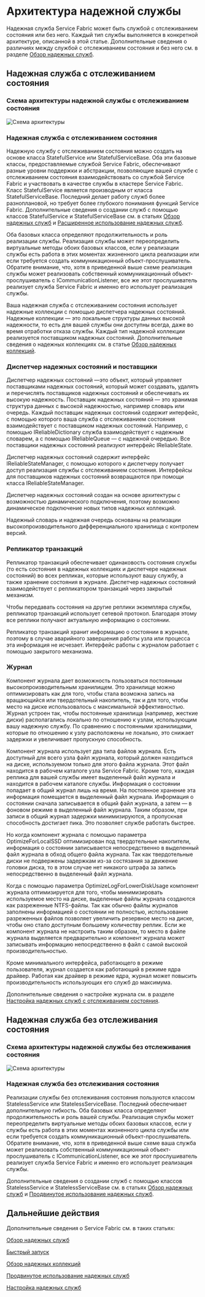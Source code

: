 <properties
   pageTitle="Архитектура надежных служб Service Fabric"
   description="Общий обзор архитектуры надежных служб"
   services="service-fabric"
   documentationCenter=".net"
   authors="AlanWarwick"
   manager="timlt"
   editor=""/>

<tags
   ms.service="Service-Fabric"
   ms.devlang="dotnet"
   ms.topic="article"
   ms.tgt_pltfrm="NA"
   ms.workload="NA"
   ms.date="09/03/2015"
   ms.author="alanwar"/>

# Архитектура надежной службы

Надежная служба Service Fabric может быть службой с отслеживанием состояния или без него. Каждый тип службы выполняется в конкретной архитектуре, описанной в этой статье. Дополнительные сведения о различиях между службой с отслеживанием состояния и без него см. в разделе [Обзор надежных служб](../Service-Fabric/service-fabric-reliable-services-introduction.md).

## Надежная служба с отслеживанием состояния

### Схема архитектуры надежной службы с отслеживанием состояния
![Схема архитектуры](./media/service-fabric-reliable-services-platform-architecture/reliable-stateful-service-architecture.png)

### Надежная служба с отслеживанием состояния

Надежную службу с отслеживанием состояния можно создать на основе класса StatefulService или StatefulServiceBase. Оба эти базовые классы, предоставляемые службой Service Fabric, обеспечивают разные уровни поддержки и абстракции, позволяющие вашей службе с отслеживанием состояния взаимодействовать со службой Service Fabric и участвовать в качестве службы в кластере Service Fabric. Класс StatefulService является производным от класса StatefulServiceBase. Последний делает работу служб более разноплановой, но требует более глубокого понимания функций Service Fabric. Дополнительные сведения о создании служб с помощью классов StatefulService и StatefulServiceBase см. в статьях [Обзор надежных служб](../Service-Fabric/service-fabric-reliable-services-introduction.md) и [Расширенное использование надежных служб](../Service-Fabric/service-fabric-reliable-services-advanced-usage.md).

Оба базовых класса определяют продолжительность и роль реализации службы. Реализация службы может переопределить виртуальные методы обоих базовых классов, если у реализации службы есть работа в этих моментах жизненного цикла реализации или если требуется создать коммуникационный объект-прослушиватель. Обратите внимание, что, хотя в приведенной выше схеме реализация службы может реализовать собственный коммуникационный объект-прослушиватель с ICommunicationListener, все же этот прослушиватель реализует служба Service Fabric и именно его использует реализация службы.

Ваша надежная служба с отслеживанием состояния использует надежные коллекции с помощью диспетчера надежных состояний. Надежные коллекции — это локальные структуры данных высокой надежности, то есть для вашей службы они доступны всегда, даже во время отработки отказа службы. Каждый тип надежной коллекции реализуется поставщиком надежных состояний. Дополнительные сведения о надежных коллекциях см. в статье [Обзор надежных коллекций](service-fabric-reliable-services-reliable-collections.md).

### Диспетчер надежных состояний и поставщики

Диспетчер надежных состояний —это объект, который управляет поставщиками надежных состояний, который может создавать, удалять и перечислять поставщиков надежных состояний и обеспечивать их высокую надежность. Поставщик надежных состояний — это хранимая структура данных с высокой надежностью, например словарь или очередь. Каждый поставщик надежных состояний содержит интерфейс, с помощью которого ваша служба с отслеживанием состояния взаимодействует с поставщиком надежных состояний. Например, с помощью IReliableDictionary служба взаимодействует с надежным словарем, а с помощью IReliableQueue — с надежной очередью. Все поставщики надежных состояний реализуют интерфейс IReliableState.

Диспетчер надежных состояний содержит интерфейс IReliableStateManager, с помощью которого к диспетчеру получает доступ реализация службы с отслеживанием состояния. Интерфейсы для поставщиков надежных состояний возвращаются при помощи класса IReliableStateManager.

Диспетчер надежных состояний создан на основе архитектуры с возможностью динамического подключения, поэтому возможно динамическое подключение новых типов надежных коллекций.

Надежный словарь и надежная очередь основаны на реализации высокопроизводительного дифференциального хранилища с контролем версий.

### Репликатор транзакций

Репликатор транзакций обеспечивает одинаковость состояния службы (то есть состояния в надежных коллекциях и диспетчере надежных состояний) во всех репликах, которые используют вашу службу, а также хранение состояния в журнале. Диспетчер надежных состояний взаимодействует с репликатором транзакций через закрытый механизм.

Чтобы передавать состояния на другие реплики экземпляра службы, репликатор транзакций использует сетевой протокол. Благодаря этому все реплики получают актуальную информацию о состоянии.

Репликатор транзакций хранит информацию о состоянии в журнале, поэтому в случае аварийного завершения работы узла или процесса эта информация не исчезает. Интерфейс работы с журналом работает с помощью закрытого механизма.

### Журнал

Компонент журнала дает возможность пользоваться постоянным высокопроизводительным хранилищем. Это хранилище можно оптимизировать как для того, чтобы стала возможна запись на вращающийся или твердотельный накопитель, так и для того, чтобы место на диске использовалось с максимальной эффективностью. Журнал устроен так, чтобы постоянные хранилища (например, жесткие диски) располагались локально по отношению к узлам, использующим вашу надежную службу. По сравнению с постоянными хранилищами, которые по отношению к узлу расположены не локально, это снижает задержки и увеличивает пропускную способность.

Компонент журнала использует два типа файлов журнала. Есть доступный для всего узла файл журнала, который должен находиться на диске, используемом только для этого файла журнала. Этот файл находится в рабочем каталоге узла Service Fabric. Кроме того, каждая реплика для вашей службы имеет выделенный файл журнала и находится в рабочем каталоге службы. Информация о состоянии попадает в общий журнал лишь на время. На постоянное хранение эта информация помещается в выделенный файл журнала. Информация о состоянии сначала записывается в общий файл журнала, а затем — в фоновом режиме в выделенный файл журнала. Таким образом, при записи в общий журнал задержки минимизируются, а пропускная способность достигает пика. Это позволяет службе работать быстрее.

Но когда компонент журнала с помощью параметра OptimizeForLocalSSD оптимизирован под твердотельные накопители, информация о состоянии записывается непосредственно в выделенный файл журнала в обход общего файла журнала. Так как твердотельные диски не подвержены задержкам из-за состязания за движение головки диска, то в этом случае нет никакого штрафа за запись непосредственно в выделенный файл журнала.

Когда с помощью параметра OptimizeLogForLowerDiskUsage компонент журнала оптимизируется для того, чтобы минимизировать используемое место на диске, выделенные файлы журнала создаются как разреженные NTFS-файлы. Так как обычно файлы журналов заполнены информацией о состоянии не полностью, использование разреженных файлов позволяет увеличить резервное место на диске, чтобы оно стало доступным большему количеству реплик. Если же компонент журнала не настроить таким образом, то место в файле журнала выделяется предварительно и компонент журнала может записывать информацию непосредственно в файл с самой высокой производительностью.

Кроме минимального интерфейса, работающего в режиме пользователя, журнал создается как работающий в режиме ядра драйвер. Работая как драйвер в режиме ядра, журнал может повысить производительность использующих его служб до максимума.

Дополнительные сведения о настройке журнала см. в разделе [Настройка надежных служб с отслеживанием состояния](../Service-Fabric/service-fabric-reliable-services-configuration.md).

## Надежная служба без отслеживания состояния

### Схема архитектуры надежной службы без отслеживания состояния
![Схема архитектуры](./media/service-fabric-reliable-services-platform-architecture/reliable-stateless-service-architecture.png)

### Надежная служба без отслеживания состояния

Реализации службы без отслеживания состояния пользуются классом StatelessService или StatelessServiceBase. Последний обеспечивает дополнительную гибкость. Оба базовых класса определяют продолжительность и роль вашей службы. Реализация службы может переопределить виртуальные методы обоих базовых классов, если у службы есть работа в этих моментах жизненного цикла службы или если требуется создать коммуникационный объект-прослушиватель. Обратите внимание, что, хотя в приведенной выше схеме ваша служба может реализовать собственный коммуникационный объект-прослушиватель с ICommunicationListener, все же этот прослушиватель реализует служба Service Fabric и именно его использует реализация службы.

Дополнительные сведения о создании служб с помощью классов StatelessService и StatelessServiceBase см. в статьях [Обзор надежных служб](../Service-Fabric/service-fabric-reliable-services-introduction.md) и [Продвинутое использование надежных служб](../Service-Fabric/service-fabric-reliable-services-advanced-usage.md).

<!--Every topic should have next steps and links to the next logical set of content to keep the customer engaged-->
## Дальнейшие действия

Дополнительные сведения о Service Fabric см. в таких статьях:

[Обзор надежных служб](../Service-Fabric/service-fabric-reliable-services-introduction.md)

[Быстрый запуск](service-fabric-reliable-services-quick-start.md)

[Обзор надежных коллекций](service-fabric-reliable-services-reliable-collections.md)

[Продвинутое использование надежных служб](../Service-Fabric/service-fabric-reliable-services-advanced-usage.md)

[Настройка надежных служб](../Service-Fabric/service-fabric-reliable-services-configuration.md)
 

<!---HONumber=Oct15_HO3-->